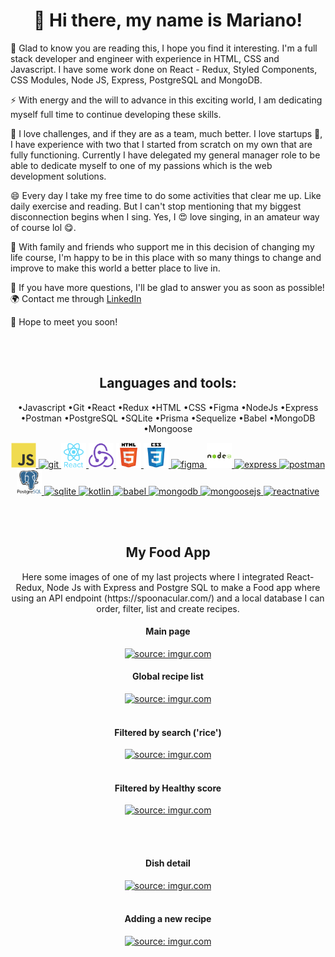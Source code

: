 ### 
<h1 align="center">👋 Hi there, my name is Mariano!</h1> 

🙂 Glad to know you are reading this, I hope you find it interesting. I'm a full stack developer and engineer with experience in HTML, CSS and Javascript. I have some work done on React - Redux, Styled Components, CSS Modules, Node JS, Express, PostgreSQL and MongoDB.

⚡ With energy and the will to advance in this exciting world, I am dedicating myself full time to continue developing these skills.

🌱 I love challenges, and if they are as a team, much better. I love startups 💪, I have experience with two that I started from scratch on my own that are fully functioning. Currently I have delegated my general manager role to be able to dedicate myself to one of my passions which is the web development solutions.

😄 Every day I take my free time to do some activities that clear me up. Like daily exercise and reading. But I can't stop mentioning that my biggest disconnection begins when I sing. Yes, I 😍 love  singing, in an amateur way of course lol 😋.

👯 With family and friends who support me in this decision of changing my life course, I'm happy to be in this place with so many things to change and improve to make this world a better place to live in.

🤝 If you have more questions, I'll be glad to answer you as soon as possible! 
🌍 Contact me through <a href='https://www.linkedin.com/in/mariano-rebord-palazzo-dev/'>LinkedIn</a> 

🙌 Hope to meet you soon!



<br></br>

</p><h2 align="center">Languages and tools:</h2><p align="left"> 
 
<div align="center">
•Javascript
•Git
•React
•Redux
•HTML
•CSS
•Figma
•NodeJs 
•Express
•Postman
•PostgreSQL
•SQLite
•Prisma
•Sequelize
•Babel
•MongoDB
•Mongoose

</div>

<div align="center" >

<!-- <a href="https://www.typescriptlang.org/" target="_blank"> <img src="https://raw.githubusercontent.com/devicons/devicon/master/icons/typescript/typescript-original.svg" alt="typescript" width="40" height="40" /> </a>
<a href="https://sass-lang.com" target="_blank"> <img src="https://raw.githubusercontent.com/devicons/devicon/master/icons/sass/sass-original.svg" alt="sass" width="40" height="40" /> </a>   
<a href="https://www.prisma.io/" target="_blank"> <img src="https://images.tute.io/tute/topic/prisma.png"  alt="kotlin" width="50" height="50" /> </a> 
<a href="https://kotlinlang.org" target="_blank"> <img src="https://www.vectorlogo.zone/logos/kotlinlang/kotlinlang-icon.svg" alt="kotlin" width="40" height="40" /> </a>
<a href="https://www.electronjs.org" target="_blank"> <img src="https://raw.githubusercontent.com/devicons/devicon/master/icons/electron/electron-original.svg" alt="electron" width="40" height="40" /> </a> 
<a href="https://firebase.google.com/" target="_blank"><img src="https://www.vectorlogo.zone/logos/firebase/firebase-icon.svg" alt="firebase" width="40" height="40" /> </a> -->

<a href="https://developer.mozilla.org/en-US/docs/Web/JavaScript" target="_blank"> <img src="https://raw.githubusercontent.com/devicons/devicon/master/icons/javascript/javascript-original.svg" alt="javascript" width="40" height="40" /> </a>
<a href="https://git-scm.com/" target="_blank"> <img src="https://www.vectorlogo.zone/logos/git-scm/git-scm-icon.svg" alt="git" width="40" height="40" /> </a>
<a href="https://reactjs.org/" target="_blank"> <img src="https://raw.githubusercontent.com/devicons/devicon/master/icons/react/react-original-wordmark.svg" alt="react" width="40" height="40" /> </a> 
<a href="https://redux.js.org" target="_blank"> <img src="https://raw.githubusercontent.com/devicons/devicon/master/icons/redux/redux-original.svg" alt="redux" width="40" height="40" /> </a>
<a href="https://www.w3.org/html/" target="_blank"> <img src="https://raw.githubusercontent.com/devicons/devicon/master/icons/html5/html5-original-wordmark.svg" alt="html5" width="40" height="40" /> </a>
<a href="https://www.w3schools.com/css/" target="_blank"> <img src="https://raw.githubusercontent.com/devicons/devicon/master/icons/css3/css3-original-wordmark.svg" alt="css3" width="40" height="40" /> </a> 
<a href="https://www.figma.com/" target="_blank"><img src="https://www.vectorlogo.zone/logos/figma/figma-icon.svg" alt="figma" width="40" height="40" /> </a>
<a href="https://nodejs.org" target="_blank"> <img src="https://raw.githubusercontent.com/devicons/devicon/master/icons/nodejs/nodejs-original-wordmark.svg" alt="nodejs" width="40" height="40" /> </a>
<a href="https://expressjs.com" target="_blank"><img src="https://www.nextontop.com/assets/img/services/web/expressjs.svg" background-color="#ffffff" alt="express" width="50" height="50" /> </a>
<a href="https://postman.com" target="_blank"> <img src="https://www.vectorlogo.zone/logos/getpostman/getpostman-icon.svg" alt="postman" width="40" height="40" /> </a>
<a href="https://www.postgresql.org" target="_blank"> <img src="https://raw.githubusercontent.com/devicons/devicon/master/icons/postgresql/postgresql-original-wordmark.svg" alt="postgresql" width="40" height="40" /> </a>
<a href="https://www.sqlite.org/" target="_blank"> <img src="https://www.vectorlogo.zone/logos/sqlite/sqlite-icon.svg" alt="sqlite" width="40" height="40" /> </a>
<a href="https://sequelize.org/" target="_blank"> <img src="https://static-00.iconduck.com/assets.00/file-type-sequelize-icon-443x512-ck0z81j3.png" alt="kotlin" width="40" height="40" /> </a> 
<a href="https://babeljs.io/" target="_blank"><img src="https://d33wubrfki0l68.cloudfront.net/7a197cfe44548cc1a3f581152af70a3051e11671/78df8/img/babel.svg" background-color="white" alt="babel" width="50" height="50" margin-top="100px" /> </a>
<a href="https://www.mongodb.com/es" target="_blank"><img src="https://miro.medium.com/max/552/1*NRCOyVBY6Jiqr4Q9A1zoaQ.png" alt="mongodb" width="40" height="40" /> </a> 
<a href="https://mongoosejs.com/" target="_blank"><img src="https://avatars.githubusercontent.com/u/7552965?s=280&v=4" alt="mongoosejs" width="40" height="40" /> 
</a><a href="https://reactnative.dev/" target="_blank"><img src="https://www.theblocklearning.com/wp-content/uploads/2018/09/512px-React-icon.svg.png" alt="reactnative" width="60" height="40" /> </a>

<br></br>



<h2 align="center"> My Food App</h2><p align="left"> 
<p>Here some images of one of my last projects where I integrated React-Redux, Node Js with Express and Postgre SQL to make a Food app where using an API endpoint (https://spoonacular.com/) and a local database I can order, filter, list and create recipes.
</p>

<h4>Main page</h4>
<a href="https://imgur.com/Ce0iMbx"><img src="https://i.imgur.com/Ce0iMbx.png" title="source: imgur.com" /></a>
 <br\>
 <h4>Global recipe list</h4>
 <a href="https://imgur.com/qF9DWSb"><img src="https://i.imgur.com/qF9DWSb.png" title="source: imgur.com" /></a>
<br></br>

<h4>Filtered by search ('rice')</h4>
 <a href="https://imgur.com/zjGtLW1"><img src="https://i.imgur.com/zjGtLW1.png" title="source: imgur.com" /></a> 
<br></br>
 <h4>Filtered by Healthy score</h4>
 <a href="https://imgur.com/Y5F2sCl"><img src="https://i.imgur.com/Y5F2sCl.png" title="source: imgur.com" /></a>

<br></br>

 <h4>Dish detail</h4>
<a href="https://imgur.com/kXKWt8J"><img src="https://i.imgur.com/kXKWt8J.png" title="source: imgur.com" /></a>
<br></br>

 <h4>Adding a new recipe</h4>
<a href="https://imgur.com/Gsbhjq5"><img src="https://i.imgur.com/Gsbhjq5.png" title="source: imgur.com" /></a>
<br></br>


<!--
**mrptato/mrptato** is a ✨ _special_ ✨ repository because its `README.md` (this file) appears on your GitHub profile.

Here are some ideas to get you started:

- 🔭 I’m currently working on ...
- 🌱 I’m currently learning ...
- 👯 I’m looking to collaborate on ...
- 🤔 I’m looking for help with ...
- 💬 Ask me about ...
- 📫 How to reach me: ...
- 😄 Pronouns: ...
- ⚡ Fun fact: ...
-->
